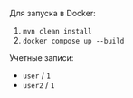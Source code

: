 Для запуска в Docker:
1. ```mvn clean install```
2. ```docker compose up --build```

Учетные записи:
- ```user``` / ```1```
- ```user2``` / ```1```